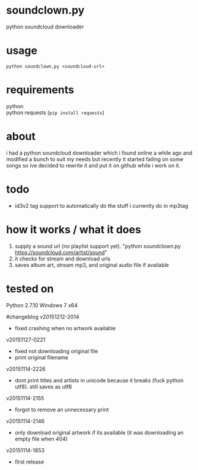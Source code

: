 # soundclown.py
python soundcloud downloader

# usage
`python soundclown.py <soundcloud-url>`

# requirements
python  
python requests (`pip install requests`)

# about
i had a python soundcloud downloader which i found online a while ago and modified a bunch to suit my needs but recently it started failing on some songs so ive decided to rewrite it and put it on github while i work on it.

# todo
- id3v2 tag support to automatically do the stuff i currently do in mp3tag

# how it works / what it does
1. supply a sound url (no playlist support yet). "python soundclown.py https://soundcloud.com/artist/sound"
2. it checks for stream and download urls
3. saves album art, stream mp3, and original audio file if available

# tested on
Python 2.7.10
Windows 7 x64

#changeblog
v20151212-2014
- fixed crashing when no artwork available

v20151127-0221
- fixed not downloading original file
- print original filename

v20151114-2226
- dont print titles and artists in unicode because it breaks (fuck python utf8). still saves as utf8

v20151114-2155
- forgot to remove an unnecessary print

v20151114-2146
- only download original artwork if its available (it was downloading an empty file when 404)

v20151114-1853
- first release
